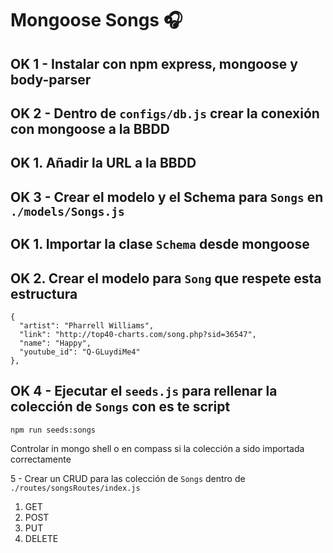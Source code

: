 # Mongoose Songs 🎧

## OK 1 - Instalar con npm express, mongoose y body-parser

## OK 2 - Dentro de `configs/db.js` crear la conexión con mongoose a la BBDD

## OK 1. Añadir la URL a la BBDD

## OK 3 - Crear el modelo y el Schema para `Songs` en `./models/Songs.js`

## OK 1. Importar la clase `Schema` desde mongoose
## OK 2. Crear el modelo para `Song` que respete esta estructura 
```
{
  "artist": "Pharrell Williams",
  "link": "http://top40-charts.com/song.php?sid=36547",
  "name": "Happy",
  "youtube_id": "Q-GLuydiMe4"
},
```
## OK 4 - Ejecutar el `seeds.js` para rellenar la colección de `Songs` con es te script
```
npm run seeds:songs
```
Controlar in mongo shell o en compass si la colección a sido importada correctamente

5 - Crear un CRUD para las colección de `Songs` dentro de `./routes/songsRoutes/index.js`

1. GET
2. POST
3. PUT
4. DELETE